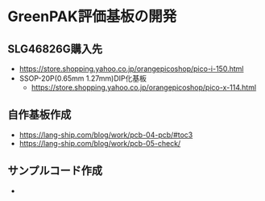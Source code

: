 # GreenPAK評価基板の開発

## SLG46826G購入先
* https://store.shopping.yahoo.co.jp/orangepicoshop/pico-i-150.html
* SSOP-20P(0.65mm 1.27mm)DIP化基板
    * https://store.shopping.yahoo.co.jp/orangepicoshop/pico-x-114.html

## 自作基板作成
* https://lang-ship.com/blog/work/pcb-04-pcb/#toc3
* https://lang-ship.com/blog/work/pcb-05-check/

## サンプルコード作成
* 
